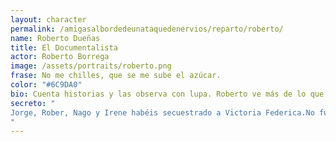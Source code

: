 ```yaml
---
layout: character
permalink: /amigasalbordedeunataquedenervios/reparto/roberto/
name: Roberto Dueñas
title: El Documentalista
actor: Roberto Borrega
image: /assets/portraits/roberto.png
frase: No me chilles, que se me sube el azúcar.
color: "#6C9DA0"
bio: Cuenta historias y las observa con lupa. Roberto ve más de lo que muestra y sabe cómo sacar jugo a cualquier momento aparentemente banal. Siempre le intrigan las motivaciones secretas… y le encanta registrar todo bajo el pretexto de “documentar un buen recuerdo”. Es famoso por asegurar que tiene tomas inéditas de Natita, aunque nunca enseña ni un minuto.
secreto: "
Jorge, Rober, Nago y Irene habéis secuestrado a Victoria Federica.No fue por ideología, ni por venganza. Fue por una cosa más vieja que la corona: dinero. Tenéis a la Borbona escondida en un trastero climatizado de Valdemoro, bajo llave y con acceso a una máquina de vending. Pedís un rescate de 200.000 € en bitcoins (idea de Rober) y bonos de Zara (idea de Nagore).Nagore consiguió el lorazepam. No sabéis cómo, ni queréis saberlo. Se lo dio a Victoria en su bebida sin que ella lo notara.Roberto se deshizo del patinete eléctrico de V.F. para que nadie supiera que había desaparecido.Irene se hizo pasar por amiga de Victoria para acercarse a ella en la fiesta.Jorge escribió y envió el mensaje de rescate. También controla la cuenta donde debéis recibir el dinero.Pero quedó una prueba humeante en el lugar del secuestro... un piti.Objetivo conjunto:Nadie debe saber que habéis secuestrado a Victoria Federica.Podéis usar la información que tenéis sobre otros para negociar, distraer o desviar sospechas.Si uno solo de vosotros es desenmascarado, el rescate se cancela y todos perdéis. Cuidado con las parejas de los secuestradores de vuestro equipo, tenerlos vigilados...
"
---
```

